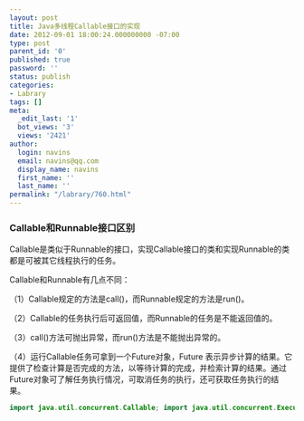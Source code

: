 ```yaml
---
layout: post
title: Java多线程Callable接口的实现
date: 2012-09-01 18:00:24.000000000 -07:00
type: post
parent_id: '0'
published: true
password: ''
status: publish
categories:
- Labrary
tags: []
meta:
  _edit_last: '1'
  bot_views: '3'
  views: '2421'
author:
  login: navins
  email: navins@qq.com
  display_name: navins
  first_name: ''
  last_name: ''
permalink: "/labrary/760.html"
---
```

### Callable和Runnable接口区别

Callable是类似于Runnable的接口，实现Callable接口的类和实现Runnable的类都是可被其它线程执行的任务。

Callable和Runnable有几点不同：

（1）Callable规定的方法是call()，而Runnable规定的方法是run()。

（2）Callable的任务执行后可返回值，而Runnable的任务是不能返回值的。

（3）call()方法可抛出异常，而run()方法是不能抛出异常的。

（4）运行Callable任务可拿到一个Future对象，Future 表示异步计算的结果。它提供了检查计算是否完成的方法，以等待计算的完成，并检索计算的结果。通过Future对象可了解任务执行情况，可取消任务的执行，还可获取任务执行的结果。

<!--more-->

```java
import java.util.concurrent.Callable; import java.util.concurrent.ExecutorService; import java.util.concurrent.Executors; import java.util.concurrent.Future; public class CallableAndFuture { /\*\* \* 自定义一个任务类，实现Callable接口 \*/ public static class MyCallableClass implements Callable{ // 标志位 private int flag = 0; public MyCallableClass(int flag){ this.flag = flag; } public String call() throws Exception{ if (this.flag == 0){ // 如果flag的值为0，则立即返回 return "flag = 0"; } if (this.flag == 1){ // 如果flag的值为1，做一个无限循环 try { while (true) { System.out.println("looping."); Thread.sleep(2000); } } catch (InterruptedException e) { System.out.println("Interrupted"); } return "false"; } else { // falg不为0或者1，则抛出异常 throw new Exception("Bad flag value!"); } } } public static void main(String[] args) { // 定义3个Callable类型的任务 MyCallableClass task1 = new MyCallableClass(0); MyCallableClass task2 = new MyCallableClass(1); MyCallableClass task3 = new MyCallableClass(2); // 创建一个执行任务的服务 ExecutorService es = Executors.newFixedThreadPool(3); try { // 提交并执行任务，任务启动时返回了一个 Future对象， // 如果想得到任务执行的结果或者是异常可对这个Future对象进行操作 Future future1 = es.submit(task1); // 获得第一个任务的结果，如果调用get方法，当前线程会等待任务执行完毕后才往下执行 System.out.println("task1: " + future1.get()); Future future2 = es.submit(task2); // 等待5秒后，再停止第二个任务。因为第二个任务进行的是无限循环 Thread.sleep(5000); System.out.println("task2 cancel: " + future2.cancel(true)); // 获取第三个任务的输出，因为执行第三个任务会引起异常 // 所以下面的语句将引起异常的抛出 Future future3 = es.submit(task3); System.out.println("task3: " + future3.get()); } catch (Exception e){ System.out.println(e.toString()); } // 停止任务执行服务 es.shutdownNow(); } }
```
